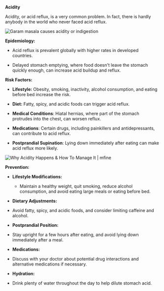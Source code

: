 **Acidity**

Acidity, or acid reflux, is a very common problem. In fact, there is
hardly anybody in the world who never faced acid reflux.  

![Garam masala causes acidity or
indigestion](/images/acid1.jpg)


**Epidemiology:**

- Acid reflux is prevalent globally with higher rates in developed
  countries. 

- Delayed stomach emptying, where food doesn\'t leave the stomach
  quickly enough, can increase acid buildup and reflux. 

**Risk Factors:**

- **Lifestyle:** Obesity, smoking, inactivity, alcohol consumption, and
  eating before bed increase the risk. 

- **Diet:** Fatty, spicy, and acidic foods can trigger acid reflux. 

- **Medical Conditions**: Hiatal hernias, where part of the stomach
  protrudes into the chest, can worsen reflux. 

- **Medications**: Certain drugs, including painkillers and
  antidepressants, can contribute to acid reflux. 

- **Postprandial Supination**: Lying down immediately after eating can
  make acid reflux more likely. 


![Why Acidity Happens & How To Manage It
\| mfine](/images/acid2.jpg)

**Prevention:**

- **Lifestyle Modifications:**

  - Maintain a healthy weight, quit smoking, reduce alcohol consumption,
    and avoid eating large meals or eating before bed. 

- **Dietary Adjustments:**

- Avoid fatty, spicy, and acidic foods, and consider limiting caffeine
  and alcohol. 

- **Postprandial Position:**

- Stay upright for a few hours after eating, and avoid lying down
  immediately after a meal. 

- **Medications:**

- Discuss with your doctor about potential drug interactions and
  alternative medications if necessary. 

- **Hydration:**

- Drink plenty of water throughout the day to help dilute stomach acid. 
